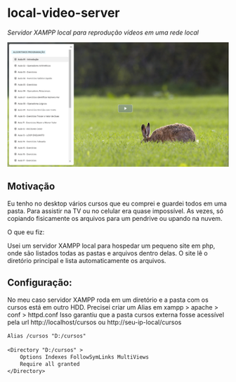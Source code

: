 # local-video-server
*Servidor XAMPP local para reprodução vídeos em uma rede local*

![Local video server](https://raw.githubusercontent.com/jtrancozo/local-video-server/main/default.png)

## Motivação
Eu tenho no desktop vários cursos que eu comprei e guardei todos em uma pasta.
Para assistir na TV ou no celular era quase impossível. As vezes, só copiando fisicamente os arquivos para um pendrive ou upando na nuvem.

O que eu fiz:

Usei um servidor XAMPP local para hospedar um pequeno site em php, onde são listados todas as pastas e arquivos dentro delas.
O site lê o diretório principal e lista automaticamente os arquivos.

## Configuração:
No meu caso servidor XAMPP roda em um diretório e a pasta com os cursos está em outro HDD.
Precisei criar um Alias em xampp > apache > conf > httpd.conf
Isso garantiu que a pasta cursos externa fosse acessível pela url http://localhost/cursos ou http://seu-ip-local/cursos 

```
Alias /cursos "D:/cursos"

<Directory "D:/cursos" >
    Options Indexes FollowSymLinks MultiViews
    Require all granted
</Directory>
```

